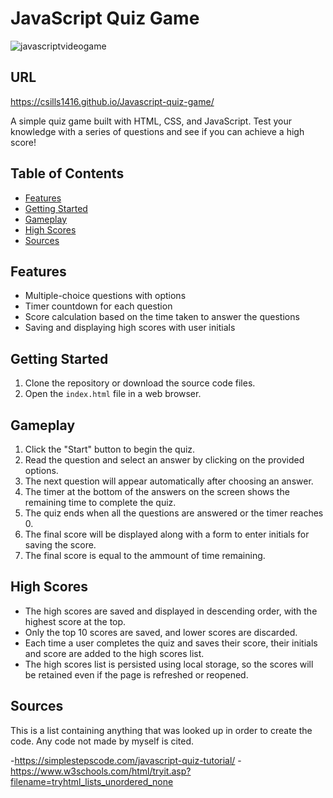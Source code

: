 # JavaScript Quiz Game

![javascriptvideogame](https://github.com/csills1416/Challenge-Week-4/assets/71670415/1d3092c5-d81f-402f-9cc6-9009f6247df0)

## URL
https://csills1416.github.io/Javascript-quiz-game/

A simple quiz game built with HTML, CSS, and JavaScript. Test your knowledge with a series of questions and see if you can achieve a high score!

## Table of Contents
- [Features](#features)
- [Getting Started](#getting-started)
- [Gameplay](#gameplay)
- [High Scores](#high-scores)
- [Sources](#sources)

## Features
- Multiple-choice questions with options
- Timer countdown for each question
- Score calculation based on the time taken to answer the questions
- Saving and displaying high scores with user initials

## Getting Started
1. Clone the repository or download the source code files.
2. Open the `index.html` file in a web browser.

## Gameplay
1. Click the "Start" button to begin the quiz.
2. Read the question and select an answer by clicking on the provided options.
3. The next question will appear automatically after choosing an answer.
4. The timer at the bottom of the answers on the screen shows the remaining time to complete the quiz.
5. The quiz ends when all the questions are answered or the timer reaches 0.
6. The final score will be displayed along with a form to enter initials for saving the score.
7. The final score is equal to the ammount of time remaining.

## High Scores
- The high scores are saved and displayed in descending order, with the highest score at the top.
- Only the top 10 scores are saved, and lower scores are discarded.
- Each time a user completes the quiz and saves their score, their initials and score are added to the high scores list.
- The high scores list is persisted using local storage, so the scores will be retained even if the page is refreshed or reopened.

## Sources

This is a list containing anything that was looked up in order to create the code. Any code not made by myself is cited.

-https://simplestepscode.com/javascript-quiz-tutorial/
-https://www.w3schools.com/html/tryit.asp?filename=tryhtml_lists_unordered_none
